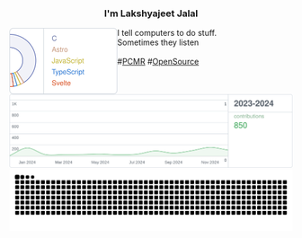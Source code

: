 <h3 align="center">
  I'm Lakshyajeet Jalal
</h3>

<div>
  <picture>
    <source media="(prefers-color-scheme: dark)" srcset="assets/languages-dark.svg">
    <img alt="mglsj's most used languages" src="assets/languages-light.svg" width="192" align="left" />
  </picture>

  I tell computers to do stuff.
  <br/>
  Sometimes they listen
  <br/>
  <br/>
  #[PCMR](https://pcmasterrace.org/) #[OpenSource](https://en.wikipedia.org/wiki/Open_source)
</div>
<br/>
<picture>
  <source media="(prefers-color-scheme: dark)" srcset="assets/stats-dark.svg">
  <img alt="mglsj's GitHub contributions" src="assets/stats-light.svg" />
</picture>

<picture align="center">
  <source media="(prefers-color-scheme: dark)" srcset="https://raw.githubusercontent.com/mglsj/mglsj/snake/github-snake-dark.svg" />
  <source media="(prefers-color-scheme: light)" srcset="https://raw.githubusercontent.com/mglsj/mglsj/snake/github-snake.svg" />
  <img alt="github-snake" src="https://raw.githubusercontent.com/mglsj/mglsj/snake/github-snake.svg" />
</picture>
